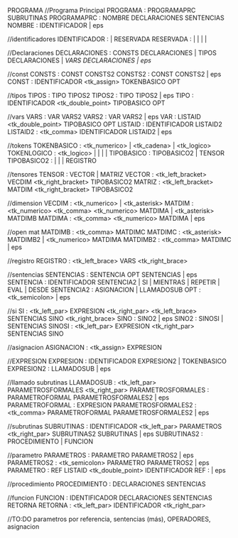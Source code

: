 PROGRAMA
//Programa Principal
PROGRAMA : PROGRAMAPRC SUBRUTINAS
PROGRAMAPRC : NOMBRE DECLARACIONES <inicio> SENTENCIAS <fin> 
NOMBRE : <programa> IDENTIFICADOR | eps


//identificadores
IDENTIFICADOR : <id> | RESERVADA
RESERVADA : <imprimir> | <leer> | <numerico> | <cadena> | <logico>


//Declaraciones
DECLARACIONES : <const> CONSTS DECLARACIONES | <tipos> TIPOS DECLARACIONES | <var> VARS DECLARACIONES | eps 


//const
CONSTS : CONST CONSTS2
CONSTS2 : CONST CONSTS2 | eps
CONST : IDENTIFICADOR <tk_assign> TOKENBASICO OPT


//tipos
TIPOS : TIPO TIPOS2
TIPOS2 : TIPO TIPOS2 | eps
TIPO : IDENTIFICADOR <tk_double_point> TIPOBASICO OPT


//vars
VARS : VAR VARS2
VARS2 : VAR VARS2 | eps
VAR : LISTAID <tk_double_point> TIPOBASICO OPT
LISTAID : IDENTIFICADOR LISTAID2
LISTAID2 : <tk_comma> IDENTIFICADOR LISTAID2 | eps 


//tokens
TOKENBASICO : <tk_numerico> | <tk_cadena> | <tk_logico>
TOKENLOGICO : <tk_logico> | <SI> | <NO> | <TRUE> | <FALSE>
TIPOBASICO : TIPOBASICO2 | TENSOR
TIPOBASICO2 : <numerico> | <cadena> | <logico> | REGISTRO


//tensores
TENSOR : VECTOR | MATRIZ
VECTOR : <vector> <tk_left_bracket> VECDIM <tk_right_bracket> TIPOBASICO2
MATRIZ : <matriz> <tk_left_bracket> MATDIM <tk_right_bracket> TIPOBASICO2


//dimension
VECDIM : <tk_numerico> | <tk_asterisk>
MATDIM : <tk_numerico> <tk_comma> <tk_numerico> MATDIMA | <tk_asterisk> MATDIMB
MATDIMA : <tk_comma> <tk_numerico> MATDIMA | eps


//open mat
MATDIMB : <tk_comma> MATDIMC
MATDIMC : <tk_asterisk> MATDIMB2 | <tk_numerico> MATDIMA
MATDIMB2 : <tk_comma> MATDIMC | eps


//registro
REGISTRO : <registro> <tk_left_brace> VARS <tk_right_brace>


//sentencias
SENTENCIAS : SENTENCIA OPT SENTENCIAS | eps
SENTENCIA : IDENTIFICADOR SENTENCIA2 | SI | MIENTRAS | REPETIR | EVAL | DESDE 
SENTENCIA2 : ASIGNACION | LLAMADOSUB 
OPT : <tk_semicolon> | eps


//si
SI : <si> <tk_left_par> EXPRESION <tk_right_par> <tk_left_brace> SENTENCIAS SINO <tk_right_brace>
SINO : <sino> SINO2 | eps
SINO2 : SINOSI | SENTENCIAS
SINOSI : <si> <tk_left_par> EXPRESION <tk_right_par> SENTENCIAS SINO

//asignacion
ASIGNACION : <tk_assign> EXPRESION

//EXPRESION 
EXPRESION : IDENTIFICADOR EXPRESION2 | TOKENBASICO
EXPRESION2 : LLAMADOSUB | eps

//llamado subrutinas
LLAMADOSUB : <tk_left_par> PARAMETROSFORMALES <tk_right_par>
PARAMETROSFORMALES : PARAMETROFORMAL PARAMETROSFORMALES2 | eps
PARAMETROFORMAL : EXPRESION
PARAMETROSFORMALES2 : <tk_comma> PARAMETROFORMAL PARAMETROSFORMALES2 | eps


//subrutinas
SUBRUTINAS : <subrutina> IDENTIFICADOR <tk_left_par> PARAMETROS <tk_right_par> SUBRUTINAS2 SUBRUTINAS | eps
SUBRUTINAS2 : PROCEDIMIENTO | FUNCION


//parametro
PARAMETROS : PARAMETRO PARAMETROS2 | eps
PARAMETROS2 : <tk_semicolon> PARAMETRO PARAMETROS2 | eps
PARAMETRO : REF LISTAID <tk_double_point> IDENTIFICADOR
REF : <ref> | eps


//procedimiento
PROCEDIMIENTO : DECLARACIONES <inicio> SENTENCIAS <fin>


//funcion
FUNCION : <retorna> IDENTIFICADOR DECLARACIONES <inicio> SENTENCIAS RETORNA <fin>
RETORNA : <retorna> <tk_left_par> IDENTIFICADOR <tk_right_par>

//TO:DO parametros por referencia, sentencias (más), OPERADORES, asignacion 